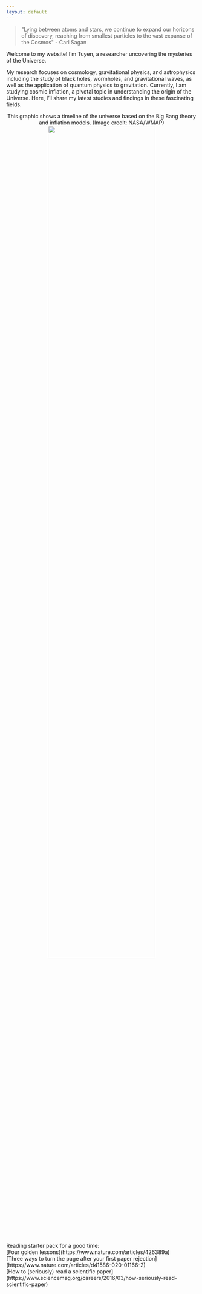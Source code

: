 ```yaml
---
layout: default
---
```


> "Lying between atoms and stars, we continue to expand our horizons of discovery, reaching from smallest particles to the vast expanse of the Cosmos" - Carl Sagan

Welcome to my website! I’m Tuyen, a researcher uncovering the mysteries of the Universe.

My research focuses on cosmology, gravitational physics, and astrophysics including the study of black holes, wormholes, and gravitational waves, as well as the application of quantum physics to gravitation. Currently, I am studying cosmic inflation, a pivotal topic in understanding the origin of the Universe. Here, I’ll share my latest studies and findings in these fascinating fields.


<center>This graphic shows a timeline of the universe based on the Big Bang theory and inflation models. (Image credit: NASA/WMAP)</center>
<center><img src="./assets/img/Timeline of the Universe.png"  width="75%"></center>

<br />
Reading starter pack for a good time: <br />
[Four golden lessons](https://www.nature.com/articles/426389a) <br />
[Three ways to turn the page after your first paper rejection](https://www.nature.com/articles/d41586-020-01166-2) <br />
[How to (seriously) read a scientific paper](https://www.sciencemag.org/careers/2016/03/how-seriously-read-scientific-paper) <br />
